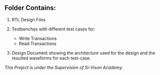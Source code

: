 ## Folder Contains: 

1. RTL Design Files

2. Testbenches with different test cases for: 
    - Write Transactions    
    - Read Transactions

3. Design Document showing the architecture used for the design and the resulted waveforms for each test-case.


*This Project is under the Supervision of Si-Vison Academy.*
